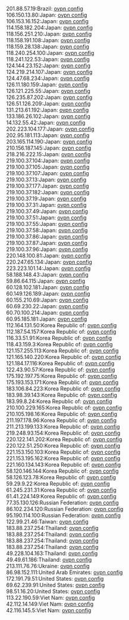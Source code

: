 201.88.57.19:Brazil: [ovpn config](vpn/201_88_57_19.ovpn)  
106.150.13.80:Japan: [ovpn config](vpn/106_150_13_80.ovpn)  
106.153.16.152:Japan: [ovpn config](vpn/106_153_16_152.ovpn)  
114.158.182.204:Japan: [ovpn config](vpn/114_158_182_204.ovpn)  
118.156.251.210:Japan: [ovpn config](vpn/118_156_251_210.ovpn)  
118.158.191.108:Japan: [ovpn config](vpn/118_158_191_108.ovpn)  
118.159.28.138:Japan: [ovpn config](vpn/118_159_28_138.ovpn)  
118.240.254.100:Japan: [ovpn config](vpn/118_240_254_100.ovpn)  
118.241.122.53:Japan: [ovpn config](vpn/118_241_122_53.ovpn)  
124.144.23.152:Japan: [ovpn config](vpn/124_144_23_152.ovpn)  
124.219.214.107:Japan: [ovpn config](vpn/124_219_214_107.ovpn)  
124.47.68.234:Japan: [ovpn config](vpn/124_47_68_234.ovpn)  
126.11.180.159:Japan: [ovpn config](vpn/126_11_180_159.ovpn)  
126.121.225.55:Japan: [ovpn config](vpn/126_121_225_55.ovpn)  
126.235.87.202:Japan: [ovpn config](vpn/126_235_87_202.ovpn)  
126.51.126.209:Japan: [ovpn config](vpn/126_51_126_209.ovpn)  
131.213.61.192:Japan: [ovpn config](vpn/131_213_61_192.ovpn)  
133.186.26.102:Japan: [ovpn config](vpn/133_186_26_102.ovpn)  
14.132.55.42:Japan: [ovpn config](vpn/14_132_55_42.ovpn)  
202.223.104.177:Japan: [ovpn config](vpn/202_223_104_177.ovpn)  
202.95.181.113:Japan: [ovpn config](vpn/202_95_181_113.ovpn)  
203.165.114.190:Japan: [ovpn config](vpn/203_165_114_190.ovpn)  
210.156.187.145:Japan: [ovpn config](vpn/210_156_187_145.ovpn)  
218.216.222.15:Japan: [ovpn config](vpn/218_216_222_15.ovpn)  
219.100.37.104:Japan: [ovpn config](vpn/219_100_37_104.ovpn)  
219.100.37.105:Japan: [ovpn config](vpn/219_100_37_105.ovpn)  
219.100.37.107:Japan: [ovpn config](vpn/219_100_37_107.ovpn)  
219.100.37.13:Japan: [ovpn config](vpn/219_100_37_13.ovpn)  
219.100.37.177:Japan: [ovpn config](vpn/219_100_37_177.ovpn)  
219.100.37.182:Japan: [ovpn config](vpn/219_100_37_182.ovpn)  
219.100.37.19:Japan: [ovpn config](vpn/219_100_37_19.ovpn)  
219.100.37.31:Japan: [ovpn config](vpn/219_100_37_31.ovpn)  
219.100.37.49:Japan: [ovpn config](vpn/219_100_37_49.ovpn)  
219.100.37.51:Japan: [ovpn config](vpn/219_100_37_51.ovpn)  
219.100.37.55:Japan: [ovpn config](vpn/219_100_37_55.ovpn)  
219.100.37.58:Japan: [ovpn config](vpn/219_100_37_58.ovpn)  
219.100.37.86:Japan: [ovpn config](vpn/219_100_37_86.ovpn)  
219.100.37.87:Japan: [ovpn config](vpn/219_100_37_87.ovpn)  
219.100.37.96:Japan: [ovpn config](vpn/219_100_37_96.ovpn)  
220.148.100.81:Japan: [ovpn config](vpn/220_148_100_81.ovpn)  
220.247.65.134:Japan: [ovpn config](vpn/220_247_65_134.ovpn)  
223.223.101.14:Japan: [ovpn config](vpn/223_223_101_14.ovpn)  
58.188.148.43:Japan: [ovpn config](vpn/58_188_148_43.ovpn)  
59.86.64.115:Japan: [ovpn config](vpn/59_86_64_115.ovpn)  
60.128.102.181:Japan: [ovpn config](vpn/60_128_102_181.ovpn)  
60.149.126.189:Japan: [ovpn config](vpn/60_149_126_189.ovpn)  
60.155.210.69:Japan: [ovpn config](vpn/60_155_210_69.ovpn)  
60.69.230.22:Japan: [ovpn config](vpn/60_69_230_22.ovpn)  
60.70.100.214:Japan: [ovpn config](vpn/60_70_100_214.ovpn)  
60.95.185.181:Japan: [ovpn config](vpn/60_95_185_181.ovpn)  
112.164.131.50:Korea Republic of: [ovpn config](vpn/112_164_131_50.ovpn)  
112.187.54.157:Korea Republic of: [ovpn config](vpn/112_187_54_157.ovpn)  
116.33.51.91:Korea Republic of: [ovpn config](vpn/116_33_51_91.ovpn)  
118.43.159.3:Korea Republic of: [ovpn config](vpn/118_43_159_3.ovpn)  
121.157.255.113:Korea Republic of: [ovpn config](vpn/121_157_255_113.ovpn)  
121.165.140.220:Korea Republic of: [ovpn config](vpn/121_165_140_220.ovpn)  
121.184.17.116:Korea Republic of: [ovpn config](vpn/121_184_17_116.ovpn)  
122.43.90.57:Korea Republic of: [ovpn config](vpn/122_43_90_57.ovpn)  
175.192.197.75:Korea Republic of: [ovpn config](vpn/175_192_197_75.ovpn)  
175.193.153.171:Korea Republic of: [ovpn config](vpn/175_193_153_171.ovpn)  
183.106.84.223:Korea Republic of: [ovpn config](vpn/183_106_84_223.ovpn)  
183.98.39.143:Korea Republic of: [ovpn config](vpn/183_98_39_143.ovpn)  
183.99.8.24:Korea Republic of: [ovpn config](vpn/183_99_8_24.ovpn)  
210.100.229.165:Korea Republic of: [ovpn config](vpn/210_100_229_165.ovpn)  
210.105.198.16:Korea Republic of: [ovpn config](vpn/210_105_198_16.ovpn)  
211.197.178.96:Korea Republic of: [ovpn config](vpn/211_197_178_96.ovpn)  
211.213.199.133:Korea Republic of: [ovpn config](vpn/211_213_199_133.ovpn)  
219.248.93.154:Korea Republic of: [ovpn config](vpn/219_248_93_154.ovpn)  
220.122.141.202:Korea Republic of: [ovpn config](vpn/220_122_141_202.ovpn)  
220.122.51.250:Korea Republic of: [ovpn config](vpn/220_122_51_250.ovpn)  
221.153.150.103:Korea Republic of: [ovpn config](vpn/221_153_150_103.ovpn)  
221.153.195.162:Korea Republic of: [ovpn config](vpn/221_153_195_162.ovpn)  
221.160.134.143:Korea Republic of: [ovpn config](vpn/221_160_134_143.ovpn)  
58.120.146.144:Korea Republic of: [ovpn config](vpn/58_120_146_144.ovpn)  
58.126.123.78:Korea Republic of: [ovpn config](vpn/58_126_123_78.ovpn)  
59.29.9.22:Korea Republic of: [ovpn config](vpn/59_29_9_22.ovpn)  
61.245.231.31:Korea Republic of: [ovpn config](vpn/61_245_231_31.ovpn)  
61.41.224.149:Korea Republic of: [ovpn config](vpn/61_41_224_149.ovpn)  
77.35.130.126:Russian Federation: [ovpn config](vpn/77_35_130_126.ovpn)  
86.102.234.120:Russian Federation: [ovpn config](vpn/86_102_234_120.ovpn)  
95.190.114.100:Russian Federation: [ovpn config](vpn/95_190_114_100.ovpn)  
122.99.21.46:Taiwan: [ovpn config](vpn/122_99_21_46.ovpn)  
183.88.237.254:Thailand: [ovpn config](vpn/183_88_237_254.ovpn)  
183.88.237.254:Thailand: [ovpn config](vpn/183_88_237_254.ovpn)  
183.88.237.254:Thailand: [ovpn config](vpn/183_88_237_254.ovpn)  
183.88.237.254:Thailand: [ovpn config](vpn/183_88_237_254.ovpn)  
49.228.104.163:Thailand: [ovpn config](vpn/49_228_104_163.ovpn)  
49.49.61.186:Thailand: [ovpn config](vpn/49_49_61_186.ovpn)  
213.111.76.76:Ukraine: [ovpn config](vpn/213_111_76_76.ovpn)  
86.98.152.111:United Arab Emirates: [ovpn config](vpn/86_98_152_111.ovpn)  
172.191.79.51:United States: [ovpn config](vpn/172_191_79_51.ovpn)  
69.62.239.91:United States: [ovpn config](vpn/69_62_239_91.ovpn)  
98.51.16.20:United States: [ovpn config](vpn/98_51_16_20.ovpn)  
113.22.190.59:Viet Nam: [ovpn config](vpn/113_22_190_59.ovpn)  
42.112.14.149:Viet Nam: [ovpn config](vpn/42_112_14_149.ovpn)  
42.116.145.5:Viet Nam: [ovpn config](vpn/42_116_145_5.ovpn)  
